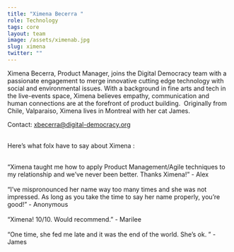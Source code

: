 ```yaml
---
title: "Ximena Becerra "
role: Technology
tags: core
layout: team
image: /assets/ximenab.jpg
slug: ximena
twitter: ""
---
```

Ximena Becerra, Product Manager, joins the Digital Democracy team with a passionate engagement to merge innovative cutting edge technology with social and environmental issues. With a background in fine arts and tech in the live-events space, Ximena believes empathy, communication and human connections are at the forefront of product building.  Originally from Chile, Valparaiso, Ximena lives in Montreal with her cat James.

Contact: xbecerra@digital-democracy.org 

\
Here’s what folx have to say about Ximena :

\
“Ximena taught me how to apply Product Management/Agile techniques to my relationship and we’ve never been better. Thanks Ximena!” - Alex\
\
“I’ve mispronounced her name way too many times and she was not impressed. As long as you take the time to say her name properly, you’re good!” - Anonymous\
\
“Ximena! 10/10. Would recommend.” - Marilee\
\
“One time, she fed me late and it was the end of the world. She’s ok. ” - James